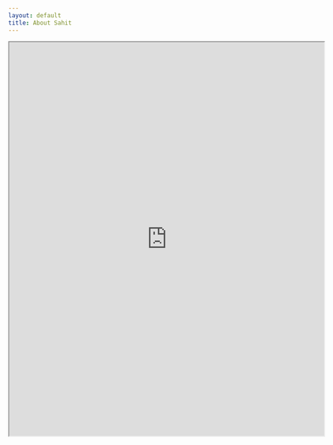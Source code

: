 ```yaml
---
layout: default
title: About Sahit
---
```


<iframe src="https://drive.google.com/file/d/0B1xYOzcOH4RNaW5NSWZYRnRGalU/preview" width="640" height="800"></iframe>
